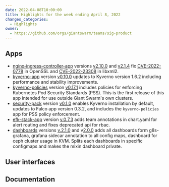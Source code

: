 ```yaml
---
date: 2022-04-08T10:00:00
title: Highlights for the week ending April 8, 2022
changes_categories:
  - Highlights
owner:
  - https://github.com/orgs/giantswarm/teams/sig-product
---
```


## Apps
- [nginx-ingress-controller-app](https://github.com/giantswarm/nginx-ingress-controller-app) versions [v2.10.0](https://github.com/giantswarm/nginx-ingress-controller-app/blob/master/CHANGELOG.md#2100---2022-04-04) and [v2.1.4](https://github.com/giantswarm/nginx-ingress-controller-app/blob/master/CHANGELOG.md#214---2022-04-07) fix [CVE-2022-0778](https://github.com/kubernetes/ingress-nginx/issues/8339) in OpenSSL and [CVE-2022-23308](https://github.com/kubernetes/ingress-nginx/issues/8321) in libxml2.
- [kyverno-app](https://github.com/giantswarm/kyverno-app) version [v0.10.0](https://github.com/giantswarm/kyverno-app/blob/master/CHANGELOG.md#0100---2022-04-05) updates to Kyverno version 1.6.2 including performance and stability improvements.
- [kyverno-policies](https://github.com/giantswarm/kyverno-policies/) version [v0.17.1](https://github.com/giantswarm/kyverno-policies/blob/main/CHANGELOG.md#0171---2022-04-06) includes policies for enforcing Kubernetes Pod Security Standards (PSS). This is the first release of this app intended for use outside Giant Swarm's own clusters.
- [security-pack](https://github.com/giantswarm/security-pack) version [v0.1.0](https://github.com/giantswarm/security-pack/blob/main/CHANGELOG.md#010---2022-04-07) enables Kyverno installation by default, updates to Falco app version 0.3.2, and includes the `kyverno-policies` app for PSS policy enforcement.
- [efk-stack-app](https://github.com/giantswarm/efk-stack-app) version [v.0.7.3](https://github.com/giantswarm/efk-stack-app/blob/master/CHANGELOG.md#073---2022-04-06) adds team annotations in chart.yaml for alert routing and fixes deprecated api for rbac.
- [dashboards](https://github.com/giantswarm/dashboards) versions [v.2.1.0](https://github.com/giantswarm/dashboards/blob/master/CHANGELOG.md#210---2022-04-05) and v[2.0.0](https://github.com/giantswarm/dashboards/blob/master/CHANGELOG.md#200---2022-04-04) adds all dashboards form g8s-grafana, grafana sidecar annotation to all config maps, dashboard for ceph cluster usage in KVM. Splits each dashboards in specific configmaps and makes the mixin dashboard private.

## User interfaces


## Documentation

